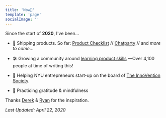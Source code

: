 ```yaml
---
title: 'Now📍'
template: 'page'
socialImage: ''
---
```


Since the start of **2020**, I've been...

- 🚢 Shipping products. So far: [Product Checklist](https://productchecklist.co) // [Chatparty](https://www.producthunt.com/posts/chatparty) // and _more to come_...

- 🛠️ Growing a community around [learning product skills](https://theproductperson.com) —Over 4,100 people at time of writing this!

- 🚀 Helping NYU entrepreneurs start-up on the board of [The InnoVention Society](https://ivs.nyc).

- 🧘 Practicing gratitude & mindfulness

Thanks [Derek](https://nownownow.com/about) & [Ryan](https://www.ryanckulp.com/now/) for the inspiration.

_Last Updated: April 22, 2020_
